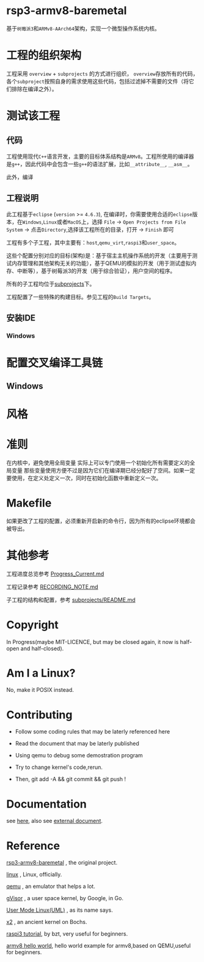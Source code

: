 # rsp3-armv8-baremetal
基于`树莓派3`和`ARMv8-AArch64`架构，实现一个微型操作系统内核。
# 工程的组织架构
工程采用 `overview` + `subprojects` 的方式进行组织， `overview`存放所有的代码，各个`subproject`按照自身的需求使用这些代码，包括过滤掉不需要的文件（将它们排除在编译之外）。
# 测试该工程
## 代码
工程使用现代`C++`语言开发，主要的目标体系结构是`ARMv8`。工程所使用的编译器是`g++`，因此代码中会包含一些`g++`的语法扩展，比如`__attribute__`, `__asm__`。

此外，编译
## 工程说明
此工程基于`eclipse` (`version` >= `4.6.3`), 在编译时，你需要使用合适的`eclipse`版本，在`Windows`,`Linux`或者`MacOS`上，选择 `File` -> `Open Projects from File System` -> 点击`Directory`,选择该工程所在的目录，打开 -> `Finish` 即可

工程有多个子工程，其中主要有：`host`,`qemu_virt`,`raspi3`和`user_space`。

这些个配置分别对应的目标(架构)是：基于宿主主机操作系统的开发（主要用于测试内存管理和其他架构无关的功能），基于QEMU的模拟的开发（用于测试虚拟内存、中断等），基于树莓派3的开发（用于综合验证），用户空间的程序。

所有的子工程均位于[subprojects](subprojects)下。

工程配置了一些特殊的构建目标。参见工程的`Build Targets`。
## 安装IDE
### Windows

# 配置交叉编译工具链
## Windows

# 风格



# 准则
在内核中，避免使用全局变量
实际上可以专门使用一个初始化所有需要定义的全局变量
那些变量使用方便不过是因为它们在编译期已经分配好了空间。如果一定要使用，在定义处定义一次，同时在初始化函数中重新定义一次。
# Makefile
如果更改了工程的配置，必须重新开启新的命令行，因为所有的eclipse环境都会被导出。

# 其他参考
工程进度总览参考 [Progress_Current.md](misc/Progress_Current.md)

工程记录参考 [RECORDING_NOTE.md](misc/RECORDING_NOTE.md)

子工程的结构和配置，参考 [subprojects/README.md](subprojects/README.md)

# Copyright

In Progress(maybe MIT-LICENCE, but may be closed again, it now is half-open and half-closed).

# Am I a Linux?
No, make it POSIX instead.

# Contributing
- Follow some coding rules that may be laterly referenced here

- Read the document that may be laterly published

- Using qemu to debug some demostration program

- Try to change kernel's code,rerun.

- Then, git add -A && git commit && git push !

# Documentation
see [here](misc/doc), also see [external document](misc/external).

# Reference
[rsp3-armv8-baremetal](https://github.com/xhd2015/rsp3-armv8-baremetal) , the original project.

[linux](https://github.com/torvalds/linux) , Linux, officially.

[qemu](https://github.com/qemu/qemu) , an emulator that helps a lot.

[gVisor](https://github.com/google/gvisor) ,  a user space kernel, by Google, in Go.

[User Mode Linux(UML)](http://user-mode-linux.sourceforge.net) , as its name says.

[x2](https://github.com/xhd2015/x2) , an ancient kernel on Bochs.

[raspi3 tutorial](https://github.com/bztsrc/raspi3-tutorial), by bzt, very useful for beginners.

[armv8 hello world](https://github.com/jserv/armv8-hello), hello world example for armv8,based on QEMU,useful for beginners.


